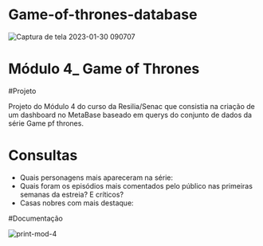 # Game-of-thrones-database

![Captura de tela 2023-01-30 090707](https://user-images.githubusercontent.com/114583009/215472676-bbbd1e6a-2720-4bc8-8dde-0fdf8073a4de.png)

# Módulo 4_ Game of Thrones

#Projeto

Projeto do Módulo 4 do curso da Resilia/Senac que consistia na criação de um dashboard no MetaBase baseado em querys do conjunto de dados da série Game pf thrones.

# Consultas

 - Quais personagens mais apareceram na série:
 - Quais foram os episódios mais comentados pelo público nas primeiras semanas da estreia? E críticos?
 - Casas nobres com mais destaque:
 
 #Documentação
 
 ![print-mod-4](https://user-images.githubusercontent.com/114583009/215481937-4fcbe532-106f-4829-99f8-dd38be2e3d07.png)
